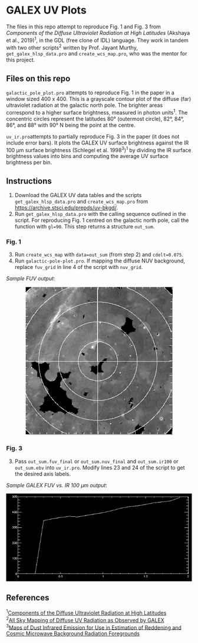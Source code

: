 # GALEX UV Plots
The files in this repo attempt to reproduce Fig. 1 and Fig. 3 from *Components of the Diffuse Ultraviolet Radiation at High Latitudes* (Akshaya et al., 2019)<sup>1</sup>, in the GDL (free clone of IDL) language. They work in tandem with two other scripts<sup>2</sup> written by Prof. Jayant Murthy, ``get_galex_hlsp_data.pro`` and ``create_wcs_map.pro``, who was the mentor for this project.

## Files on this repo
``galactic_pole_plot.pro`` attempts to reproduce Fig. 1 in the paper in a window sized 400 x 400. This is a grayscale contour plot of the diffuse (far) ultraviolet radiation at the galactic north pole. The brighter areas correspond to a higher surface brightness, measured in photon units<sup>1</sup>. The concentric circles represent the latitudes 80&deg; (outermost circle), 82&deg;, 84&deg;, 86&deg;, and 88&deg; with 90&deg; N being the point at the centre.

``uv_ir.pro``attempts to partially reproduce Fig. 3 in the paper (it does not include error bars). It plots the GALEX UV surface brightness against the IR 100 &mu;m surface brightness (Schlegel et al. 1998<sup>3</sup>)<sup>1</sup> by dividing the IR surface brightness values into bins and computing the average UV surface brightness per bin. 

## Instructions

1. Download the GALEX UV data tables and the scripts ``get_galex_hlsp_data.pro`` and ``create_wcs_map.pro`` from https://archive.stsci.edu/prepds/uv-bkgd/. 
2. Run ``get_galex_hlsp_data.pro`` with the calling sequence outlined in the script. For reproducing Fig. 1 centred on the galactic north pole, call the function with ``gl=90``. This step returns a structure ``out_sum``.

### Fig. 1
3. Run ``create_wcs_map`` with ``data=out_sum`` (from step 2) and ``cdelt=0.075``. 
4. Run ``galactic-pole-plot.pro``. If mapping the diffuse NUV background, replace ``fuv_grid`` in line 4 of the script with ``nuv_grid``.

*Sample FUV output*:<br>
<p align=center><img src=https://github.com/vibhapadmanabhan/GALEX-UV-Plots/blob/master/Plots/fuv.png></p>

### Fig. 3
3. Pass ``out_sum.fuv_final`` or ``out_sum.nuv_final`` and ``out_sum.ir100`` or ``out_sum.ebv`` into ``uv_ir.pro``. Modify lines 23 and 24 of the script to get the desired axis labels.

*Sample GALEX FUV vs. IR 100 &mu;m output*:
<p align=center><img src=https://github.com/vibhapadmanabhan/GALEX-UV-Plots/blob/master/Plots/fuvir%20(1).png></p>

## References
<sup>1</sup>[Components of the Diffuse Ultraviolet Radiation at High Latitudes](https://www.researchgate.net/publication/335061859_Components_of_the_Diffuse_Ultraviolet_Radiation_at_High_Latitudes)<br>
<sup>2</sup>[All Sky Mapping of Diffuse UV Radiation as Observed by GALEX](https://archive.stsci.edu/prepds/uv-bkgd/)<br>
<sup>3</sup>[Maps of Dust Infrared Emission for Use in Estimation of Reddening and Cosmic Microwave Background Radiation Foregrounds](https://iopscience.iop.org/article/10.1086/305772)
